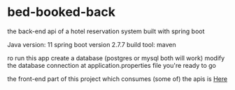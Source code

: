 # bed-booked-back
the back-end api of a hotel reservation system built with spring boot

Java version: 11
spring boot version 2.7.7
build tool: maven


ro run this app 
create a database (postgres or mysql both will work)
modify the database connection at application.properties file
you're ready to go


the front-end part of this project which consumes (some of) the apis is [Here](https://github.com/aslukili/bed-booked-front)
